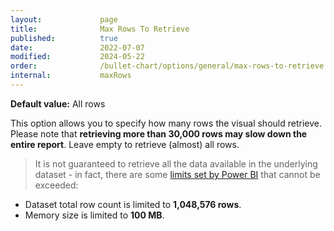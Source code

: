 ```yaml
---
layout:             page
title:              Max Rows To Retrieve
published:          true
date:               2022-07-07
modified:   	    2024-05-22
order:              /bullet-chart/options/general/max-rows-to-retrieve
internal:           maxRows
---
```


**Default value:** All rows

This option allows you to specify how many rows the visual should retrieve. Please note that **retrieving more than 30,000 rows may slow down the entire report**. Leave empty to retrieve (almost) all rows.

> It is not guaranteed to retrieve all the data available in the underlying dataset - in fact, there are some [limits set by Power BI](https://docs.microsoft.com/en-us/power-bi/developer/visuals/fetch-more-data#known-limitations-of-fetchmoredata) that cannot be exceeded: 
- Dataset total row count is limited to **1,048,576 rows**.
- Memory size is limited to **100 MB**.